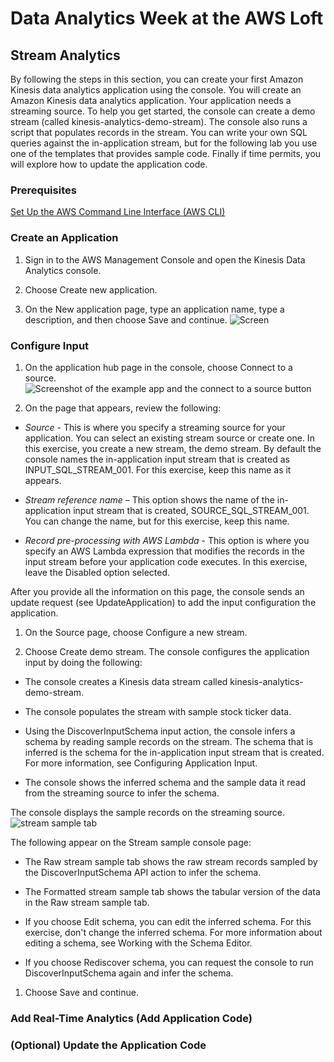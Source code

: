 # Data Analytics Week at the AWS Loft

## Stream Analytics

By following the steps in this section, you can create your first Amazon Kinesis data analytics application using the console. You will create an Amazon Kinesis data analytics application. Your application needs a streaming source. To help you get started, the console can create a demo stream (called kinesis-analytics-demo-stream). The console also runs a script that populates records in the stream. You can write your own SQL queries against the in-application stream, but for the following lab you use one of the templates that provides sample code. Finally if time permits, you will explore how to update the application code.

### Prerequisites

[Set Up the AWS Command Line Interface (AWS CLI)](https://docs.aws.amazon.com/kinesisanalytics/latest/dev/setup-awscli.html)

### Create an Application

1.  Sign in to the AWS Management Console and open the Kinesis Data Analytics console.

1.  Choose Create new application.

1.  On the New application page, type an application name, type a description, and then choose Save and continue.
![Screen](https://docs.aws.amazon.com/kinesisanalytics/latest/dev/images/gs-v2-10.png)

### Configure Input

1.  On the application hub page in the console, choose Connect to a source.
![Screenshot of the example app and the connect to a source button](https://docs.aws.amazon.com/kinesisanalytics/latest/dev/images/gs-v2-20.png)

1.  On the page that appears, review the following:
  * _Source_ - This is where you specify a streaming source for your application. You can select an existing stream source or create one. In this exercise, you create a new stream, the demo stream. By default the console names the in-application input stream that is created as INPUT_SQL_STREAM_001. For this exercise, keep this name as it appears.

  * _Stream reference name_ – This option shows the name of the in-application input stream that is created, SOURCE_SQL_STREAM_001. You can change the name, but for this exercise, keep this name.
  
  * _Record pre-processing with AWS Lambda_ - This option is where you specify an AWS Lambda expression that modifies the records in the input stream before your application code executes. In this exercise, leave the Disabled option selected.

After you provide all the information on this page, the console sends an update request (see UpdateApplication) to add the input configuration the application.

1.  On the Source page, choose Configure a new stream.

1.  Choose Create demo stream. The console configures the application input by doing the following:

  * The console creates a Kinesis data stream called kinesis-analytics-demo-stream.

  * The console populates the stream with sample stock ticker data.

  * Using the DiscoverInputSchema input action, the console infers a schema by reading sample records on the stream. The schema that is inferred is the schema for the in-application input stream that is created. For more information, see Configuring Application Input.

  * The console shows the inferred schema and the sample data it read from the streaming source to infer the schema.

The console displays the sample records on the streaming source.
![stream sample tab](https://docs.aws.amazon.com/kinesisanalytics/latest/dev/images/gs-v2-30.png)

The following appear on the Stream sample console page:

  * The Raw stream sample tab shows the raw stream records sampled by the DiscoverInputSchema API action to infer the schema.

  * The Formatted stream sample tab shows the tabular version of the data in the Raw stream sample tab.

  * If you choose Edit schema, you can edit the inferred schema. For this exercise, don't change the inferred schema. For more information about editing a schema, see Working with the Schema Editor.

  * If you choose Rediscover schema, you can request the console to run DiscoverInputSchema again and infer the schema.

1. Choose Save and continue. 


### Add Real-Time Analytics (Add Application Code)

### (Optional) Update the Application Code

